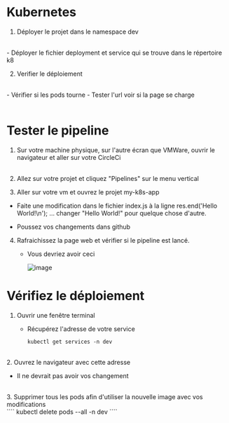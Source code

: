 # Kubernetes

1. Déployer le projet dans le namespace dev
<br>
    - Déployer le fichier deployment et service qui se trouve dans le répertoire k8

<br>

2. Verifier le déploiement
<br>
    - Vérifier si les pods tourne
    - Tester l'url voir si la page se charge
  <br><br>

# Tester le pipeline

1. Sur votre machine physique, sur l'autre écran que VMWare, ouvrir le navigateur et aller sur votre CircleCi
  <br><br>

2. Allez sur votre projet et cliquez "Pipelines" sur le menu vertical

3. Aller sur votre vm et ouvrez le projet my-k8s-app
   <br>
  - Faite une modification dans le fichier index.js à la ligne res.end('Hello World!\n');  ... changer "Hello World!" pour quelque chose d'autre.

  - Poussez vos changements dans github

4. Rafraichissez la page web et vérifier si le pipeline est lancé.

   - Vous devriez avoir ceci
  
     ![image](https://github.com/user-attachments/assets/d541690e-fda1-4993-8e0c-e6f583ef5f26)


# Vérifiez le déploiement

1. Ouvrir une fenêtre terminal 

   - Récupérez l'adresse de votre service
     <br>
       ````
       kubectl get services -n dev
       ````
<br>
2. Ouvrez le navigateur avec cette adresse

   - Il ne devrait pas avoir vos changement
  <br>
3. Supprimer tous les pods afin d'utiliser la nouvelle image avec vos modifications
 <br>
  ````
    kubectl delete pods --all -n dev
  ````
 

